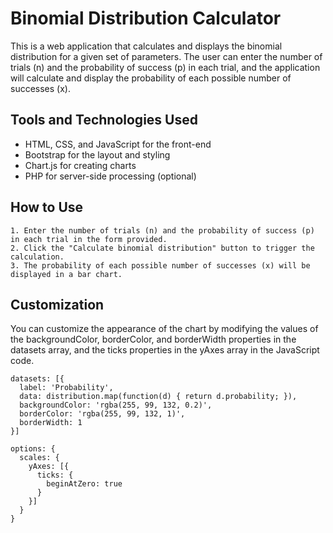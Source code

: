 # Binomial Distribution Calculator

This is a web application that calculates and displays the binomial distribution for a given set of parameters. The user can enter the number of trials (n) and the probability of success (p) in each trial, and the application will calculate and display the probability of each possible number of successes (x).

## Tools and Technologies Used

- HTML, CSS, and JavaScript for the front-end
- Bootstrap for the layout and styling
- Chart.js for creating charts
- PHP for server-side processing (optional)

## How to Use

    1. Enter the number of trials (n) and the probability of success (p) in each trial in the form provided.
    2. Click the "Calculate binomial distribution" button to trigger the calculation.
    3. The probability of each possible number of successes (x) will be displayed in a bar chart.

## Customization

You can customize the appearance of the chart by modifying the values of the backgroundColor, borderColor, and borderWidth properties in the datasets array, and the ticks properties in the yAxes array in the JavaScript code.

```
datasets: [{
  label: 'Probability',
  data: distribution.map(function(d) { return d.probability; }),
  backgroundColor: 'rgba(255, 99, 132, 0.2)',
  borderColor: 'rgba(255, 99, 132, 1)',
  borderWidth: 1
}]

options: {
  scales: {
    yAxes: [{
      ticks: {
        beginAtZero: true
      }
    }]
  }
}
```
